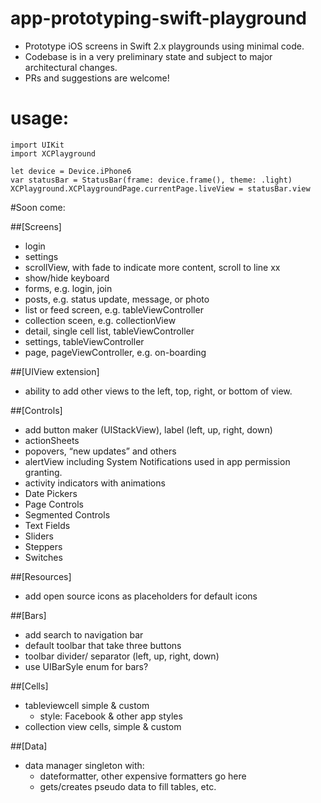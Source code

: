 # app-prototyping-swift-playground

- Prototype iOS screens in Swift 2.x playgrounds using minimal code.
- Codebase is in a very preliminary state and subject to major architectural changes. 
- PRs and suggestions are welcome!

# usage:

```
import UIKit
import XCPlayground

let device = Device.iPhone6
var statusBar = StatusBar(frame: device.frame(), theme: .light)
XCPlayground.XCPlaygroundPage.currentPage.liveView = statusBar.view
```
#Soon come:

##[Screens]
- login
- settings
- scrollView, with fade to indicate more content, scroll to line xx
- show/hide keyboard
- forms, e.g. login, join 
- posts, e.g. status update, message, or photo
- list or feed screen, e.g. tableViewController
- collection sceen, e.g. collectionView
- detail, single cell list, tableViewController
- settings, tableViewController
- page, pageViewController, e.g. on-boarding

##[UIView extension]
- ability to add other views to the left, top, right, or bottom of view.

##[Controls]
- add button maker (UIStackView), label (left, up, right, down)
- actionSheets
- popovers, “new updates” and others
- alertView including System Notifications used in app permission granting. 
- activity indicators with animations
- Date Pickers
- Page Controls
- Segmented Controls
- Text Fields
- Sliders
- Steppers
- Switches

##[Resources]
- add open source icons as placeholders for default icons

##[Bars]
- add search to navigation bar
- default toolbar that take three buttons
- toolbar divider/ separator (left, up, right, down)
- use UIBarSyle enum for bars?

##[Cells]
- tableviewcell simple & custom
    - style: Facebook & other app styles
- collection view cells, simple & custom

##[Data]
- data manager singleton with:
    - dateformatter, other expensive formatters go here
    - gets/creates pseudo data to fill tables, etc.
